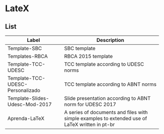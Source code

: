 # LateX

## List
| Label | Description |
|------|-----------|
| Template-SBC | SBC template |
| Templates-RBCA | RBCA 2015 template |
| Template-TCC-UDESC | TCC template according to UDESC norms |
| Template-TCC-UDESC-Personalizado | TCC template according to ABNT norms |
| Template-Slides-Udesc-Mod-2017 | Slide presentation according to ABNT norm for UDESC 2017 |
| Aprenda-LaTeX | A series of documents and files with simple examples to extended use of LaTeX written in pt-br |
